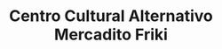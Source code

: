 ---
title: "Centro Cultural Alternativo Mercadito Friki"
url: /cochabamba/centro-cultural-alternativo-mercadito-friki/
shop: anime
---